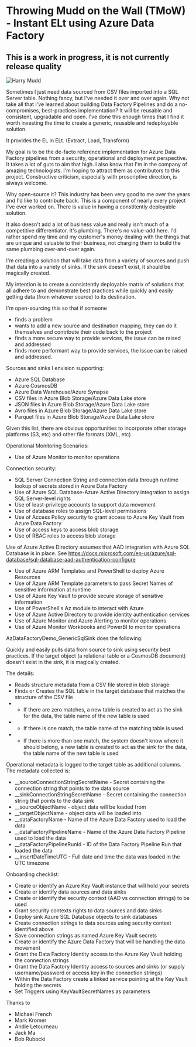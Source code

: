 # Throwing Mudd on the Wall (TMoW) - Instant ELt using Azure Data Factory

## This is a work in progress, it is not currently release quality

![Harry Mudd](https://www.syfy.com/sites/syfy/files/styles/1200x680/public/wire/legacy/Harry_Mudd.jpg)

Sometimes I just need data sourced from CSV files imported into a SQL Server table.  Nothing fancy, but I've needed it over and over again.  Why not take all that I've learned about building Data Factory Pipelines and do a no-compromises, best-practices implementation?  It will be reusable and consistent, upgradable and open.  I've done this enough times that I find it worth investing the time to create a generic, reusable and redeployable solution.

It provides the EL in ELt.  (Extract, Load, Transform)

My goal is to be the de-facto reference implementation for Azure Data Factory pipelines from a security, operational and deployment perspective.  It takes a lot of guts to aim that high.  I also know that I'm in the company of amazing technologists.  I'm hoping to attract them as contributors to this project.  Constructive criticism, especially with proscriptive direction, is always welcome.

Why open-source it?  This industry has been very good to me over the years and I'd like to contribute back.  This is a component of nearly every project I've ever worked on.  There is value in having a constitently deployable solution.

It also doesn't add a lot of business value and really isn't much of a competitive differentiator.  It's plumbing.  There's no value-add here.  I'd rather spend my time and my customer's money dealing with the things that are unique and valuable to their business, not charging them to build the same plumbing over-and-over again.

I'm creating a solution that will take data from a variety of sources and push that data into a variety of sinks.  If the sink doesn't exist, it should be magically created.

My intention is to create a consistently deployable matrix of solutions that all adhere to and demonstrate best practices while quickly and easily getting data (from whatever source) to its destination.

I'm open-sourcing this so that if someone 
- finds a problem 
- wants to add a new source and destination mapping, they can do it themselves and contribute their code back to the project
- finds a more secure way to provide services, the issue can be raised and addressed
- finds more performant way to provide services, the issue can be raised and addressed.

Sources and sinks I envision supporting:

- Azure SQL Database
- Azure CosmosDB
- Azure Data Warehouse/Azure Synapse
- CSV files in Azure Blob Storage/Azure Data Lake store
- JSON files in Azure Blob Storage/Azure Data Lake store
- Avro files in Azure Blob Storage/Azure Data Lake store
- Parquet files in Azure Blob Storage/Azure Data Lake store

Given this list, there are obvious opportunities to incorporate other storage platforms (S3, etc) and other file formats (XML, etc)

Operational Monitoring Scenarios:

- Use of Azure Monitor to monitor operations

Connection security: 

- SQL Server Connection String and connection data through runtime lookup of secrets stored in Azure Data Factory
- Use of Azure SQL Database-Azure Active Directory integration to assign SQL Server-level rights 
- Use of least-privilege accounts to support data movement
- Use of database roles to assign SQL-level permissions
- Use of Access Policy security to grant access to Azure Key Vault from Azure Data Factory
- Use of access keys to access blob storage
- Use of RBAC roles to access blob storage 

Use of Azure Active Directory assumes that AAD integration with Azure SQL Database is in place.  See https://docs.microsoft.com/en-us/azure/sql-database/sql-database-aad-authentication-configure

- Use of Azure ARM Templates and PowerShell to deploy Azure Resources
- Use of Azure ARM Template parameters to pass Secret Names of sensitive information at runtime
- Use of Azure Key Vault to provide secure storage of sensitive information
- Use of PowerShell's Az module to interact with Azure
- Use of Azure Active Directory to provide identity authentication services 
- Use of Azure Monitor and Azure Alerting to monitor operations
- Use of Azure Monitor Workbooks and PowerBI to monitor operations

AzDataFactoryDemo_GenericSqlSink does the following:

Quickly and easily pulls data from source to sink using security best practices.  If the target object (a relational table or a CosmosDB document) doesn't exist in the sink, it is magically created.  

The details:
- Reads structure metadata from a CSV file stored in blob storage
- Finds or Creates the SQL table in the target database that matches the structure of the CSV file
- - If there are zero matches, a new table is created to act as the sink for the data, the table name of the new table is used
- - If there is one match, the table name of the matching table is used
- - If there is more than one match, the system doesn't know where it should belong, a new table is created to act as the sink for the data, the table name of the new table is used

Operational metadata is logged to the target table as additional columns. The metadata collected is:

-   __sourceConnectionStringSecretName - Secret containing the connection string that points to the data source
-   __sinkConnectionStringSecretName - Secret containing the connection string that points to the data sink
-   __sourceObjectName - object data will be loaded from
-   __targetObjectName - object data will be loaded into
-   __dataFactoryName - Name of the Azure Data Factory used to load the data
-   __dataFactoryPipelineName - Name of the Azure Data Factory Pipeline used to load the data
-   __dataFactoryPipelineRunId - ID of the Data Factory Pipeline Run that loaded the data
-   __insertDateTimeUTC - Full date and time the data was loaded in the UTC timezone
                            
Onboarding checklist:

- Create or identify an Azure Key Vault instance that will hold your secrets
- Create or identify data sources and data sinks
- Create or identify the security context (AAD vs connection strings) to be used
- Grant security contexts rights to data sources and data sinks 
- Deploy sink Azure SQL Database objects to sink databases
- Create connection strings to data sources using security context identified above
- Save connection strings as named Azure Key Vault secrets
- Create or identify the Azure Data Factory that will be handling the data movement
- Grant the Data Factory Identity access to the Azure Key Vault holding the connection strings
- Grant the Data Factory Identity access to sources and sinks (or supply username/password or access key in the connection strings)
- Within the Data Factory create a linked service pointing at the Key Vault holding the secrets
- Set Triggers using KeyVaultSecretNames as parameters

Thanks to 
- Michael French
- Mark Kromer
- Andie Letourneau
- Jack Ma
- Bob Rubocki
